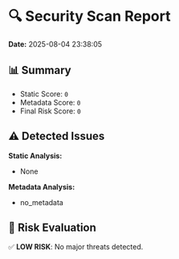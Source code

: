 # 🔍 Security Scan Report
**Date:** 2025-08-04 23:38:05

## 📊 Summary
- Static Score: `0`
- Metadata Score: `0`
- Final Risk Score: `0`

## ⚠️ Detected Issues
**Static Analysis:**
- None

**Metadata Analysis:**
- no_metadata

## 🧠 Risk Evaluation
✅ **LOW RISK**: No major threats detected.